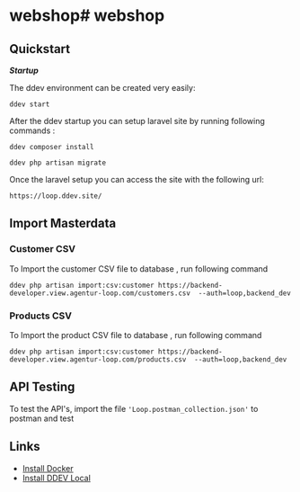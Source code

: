 # webshop# webshop

## Quickstart

***Startup***

The ddev environment can be created very easily:

```
ddev start
```

After the ddev startup you can setup laravel site by running following commands :

```
ddev composer install
```


```
ddev php artisan migrate
```


Once the laravel setup you can access the site with the following url:


```
https://loop.ddev.site/
```




## Import Masterdata


### Customer CSV

To Import the customer CSV file to database , run following command

```
ddev php artisan import:csv:customer https://backend-developer.view.agentur-loop.com/customers.csv  --auth=loop,backend_dev
```

### Products CSV

To Import the product CSV file to database , run following command

```
ddev php artisan import:csv:customer https://backend-developer.view.agentur-loop.com/products.csv  --auth=loop,backend_dev
```





## API Testing

To test the API's, import the file ```'Loop.postman_collection.json'``` to postman and test



## Links

* [Install Docker](https://docs.docker.com/#docker-products)
* [Install DDEV Local](https://ddev.readthedocs.io/en/stable/)